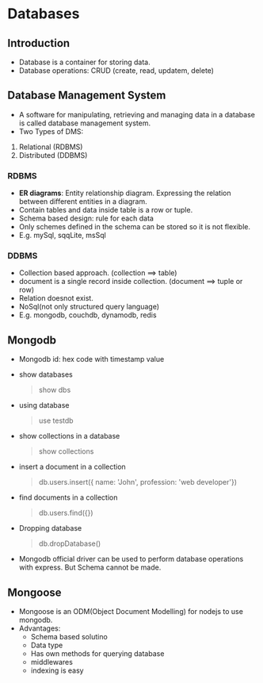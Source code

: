 # Databases

## Introduction

- Database is a container for storing data.
- Database operations: CRUD (create, read, updatem, delete)

## Database Management System

- A software for manipulating, retrieving and managing data in a database is called database management system.
- Two Types of DMS:

1. Relational (RDBMS)
2. Distributed (DDBMS)

### RDBMS

- **ER diagrams**: Entity relationship diagram. Expressing the relation between different entities in a diagram.
- Contain tables and data inside table is a row or tuple.
- Schema based design: rule for each data
- Only schemes defined in the schema can be stored so it is not flexible.
- E.g. mySql, sqqLite, msSql

### DDBMS

- Collection based approach. (collection ==> table)
- document is a single record inside collection. (document ==> tuple or row)
- Relation doesnot exist.
- NoSql(not only structured query language)
- E.g. mongodb, couchdb, dynamodb, redis

## Mongodb

- Mongodb id: hex code with timestamp value

* show databases
  > show dbs
* using database
  > use testdb
* show collections in a database
  > show collections
* insert a document in a collection
  > db.users.insert({ name: 'John', profession: 'web developer'})
* find documents in a collection
  > db.users.find({})
* Dropping database
  > db.dropDatabase()
* Mongodb official driver can be used to perform database operations with express. But Schema cannot be made.

## Mongoose

- Mongoose is an ODM(Object Document Modelling) for nodejs to use mongodb.
- Advantages:
  - Schema based solutino
  - Data type
  - Has own methods for querying database
  - middlewares
  - indexing is easy
